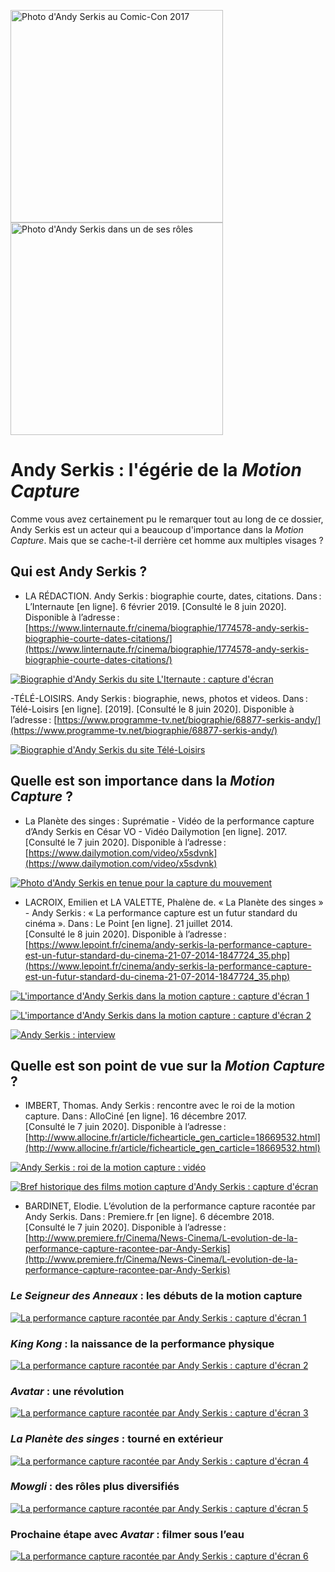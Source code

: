 [<img src="Images/andyserkis1.jpg" alt="Photo d'Andy Serkis au Comic-Con 2017" height="340"/>](https://fr.wikipedia.org/wiki/Andy_Serkis#/media/Fichier:Andy_Serkis_by_Gage_Skidmore_2.jpg)
[<img src="Images/andyserkis2.jpg" alt="Photo d'Andy Serkis dans un de ses rôles" height="340"/>](https://www.konbini.com/fr/entertainment-2/andy-serkis-va-adapter-la-ferme-des-animaux-pour-netflix/)

# Andy Serkis : l'égérie de la *Motion Capture*

Comme vous avez certainement pu le remarquer tout au long de ce dossier, Andy Serkis est un acteur qui a beaucoup d'importance dans la *Motion Capture*. Mais que se cache-t-il derrière cet homme aux multiples visages ?

## Qui est Andy Serkis ?

- LA RÉDACTION. Andy Serkis : biographie courte, dates, citations. Dans : L’Internaute [en ligne]. 6 février 2019. [Consulté le 8 juin 2020]. Disponible à l’adresse : [https://www.linternaute.fr/cinema/biographie/1774578-andy-serkis-biographie-courte-dates-citations/](https://www.linternaute.fr/cinema/biographie/1774578-andy-serkis-biographie-courte-dates-citations/)

[![Biographie d'Andy Serkis du site L'Iternaute : capture d'écran](Images/andyserkisbio1.PNG)](https://www.linternaute.fr/cinema/biographie/1774578-andy-serkis-biographie-courte-dates-citations/)

-TÉLÉ-LOISIRS. Andy Serkis : biographie, news, photos et videos. Dans : Télé-Loisirs [en ligne]. [2019]. [Consulté le 8 juin 2020]. Disponible à l’adresse : [https://www.programme-tv.net/biographie/68877-serkis-andy/](https://www.programme-tv.net/biographie/68877-serkis-andy/)

[![Biographie d'Andy Serkis du site Télé-Loisirs](Images/andyserkisbio1.PNG)](https://www.programme-tv.net/biographie/68877-serkis-andy/)

## Quelle est son importance dans la *Motion Capture* ?

- La Planète des singes : Suprématie - Vidéo de la performance capture d’Andy Serkis en César VO - Vidéo Dailymotion [en ligne]. 2017. [Consulté le 7 juin 2020]. Disponible à l’adresse : [https://www.dailymotion.com/video/x5sdvnk](https://www.dailymotion.com/video/x5sdvnk)

[![Photo d'Andy Serkis en tenue pour la capture du mouvement](Images/andyserkisperformancecapture.PNG)](https://www.dailymotion.com/video/x5sdvnk)

- LACROIX, Emilien et LA VALETTE, Phalène de. « La Planète des singes » - Andy Serkis : « La performance capture est un futur standard du cinéma ». Dans : Le Point [en ligne]. 21 juillet 2014. [Consulté le 8 juin 2020]. Disponible à l’adresse : [https://www.lepoint.fr/cinema/andy-serkis-la-performance-capture-est-un-futur-standard-du-cinema-21-07-2014-1847724_35.php](https://www.lepoint.fr/cinema/andy-serkis-la-performance-capture-est-un-futur-standard-du-cinema-21-07-2014-1847724_35.php)

[![L'importance d'Andy Serkis dans la motion capture : capture d'écran 1](Images/andyserkisimportance1.PNG)](https://www.lepoint.fr/cinema/andy-serkis-la-performance-capture-est-un-futur-standard-du-cinema-21-07-2014-1847724_35.php)

[![L'importance d'Andy Serkis dans la motion capture : capture d'écran 2](Images/andyserkisimportance2.PNG)](https://www.lepoint.fr/cinema/andy-serkis-la-performance-capture-est-un-futur-standard-du-cinema-21-07-2014-1847724_35.php)

[![Andy Serkis : interview](Images/andyserkisimportance3.PNG)](https://www.lepoint.fr/cinema/andy-serkis-la-performance-capture-est-un-futur-standard-du-cinema-21-07-2014-1847724_35.php)

## Quelle est son point de vue sur la *Motion Capture* ?

- IMBERT, Thomas. Andy Serkis : rencontre avec le roi de la motion capture. Dans : AlloCiné [en ligne]. 16 décembre 2017. [Consulté le 7 juin 2020]. Disponible à l’adresse : [http://www.allocine.fr/article/fichearticle_gen_carticle=18669532.html](http://www.allocine.fr/article/fichearticle_gen_carticle=18669532.html)

[![Andy Serkis : roi de la motion capture : vidéo](Images/andyserkisraconte1.PNG)](http://www.allocine.fr/article/fichearticle_gen_carticle=18669532.html)

[![Bref historique des films *motion capture* d'Andy Serkis : capture d'écran](Images/andyserkisraconte2.PNG)](http://www.allocine.fr/article/fichearticle_gen_carticle=18669532.html)

- BARDINET, Elodie. L’évolution de la performance capture racontée par Andy Serkis. Dans : Premiere.fr [en ligne]. 6 décembre 2018. [Consulté le 7 juin 2020]. Disponible à l’adresse : [http://www.premiere.fr/Cinema/News-Cinema/L-evolution-de-la-performance-capture-racontee-par-Andy-Serkis](http://www.premiere.fr/Cinema/News-Cinema/L-evolution-de-la-performance-capture-racontee-par-Andy-Serkis)

### *Le Seigneur des Anneaux* : les débuts de la motion capture

[![La performance capture racontée par Andy Serkis : capture d'écran 1](Images/perfraconteandyserkis1.PNG)](http://www.premiere.fr/Cinema/News-Cinema/L-evolution-de-la-performance-capture-racontee-par-Andy-Serkis)

### *King Kong* : la naissance de la performance physique

[![La performance capture racontée par Andy Serkis : capture d'écran 2](Images/perfraconteandyserkis2.PNG)](http://www.premiere.fr/Cinema/News-Cinema/L-evolution-de-la-performance-capture-racontee-par-Andy-Serkis)

### *Avatar* : une révolution

[![La performance capture racontée par Andy Serkis : capture d'écran 3](Images/perfraconteandyserkis3.PNG)](http://www.premiere.fr/Cinema/News-Cinema/L-evolution-de-la-performance-capture-racontee-par-Andy-Serkis)

### *La Planète des singes* : tourné en extérieur

[![La performance capture racontée par Andy Serkis : capture d'écran 4](Images/perfraconteandyserkis4.PNG)](http://www.premiere.fr/Cinema/News-Cinema/L-evolution-de-la-performance-capture-racontee-par-Andy-Serkis)

### *Mowgli* : des rôles plus diversifiés

[![La performance capture racontée par Andy Serkis : capture d'écran 5](Images/perfraconteandyserkis5.PNG)](http://www.premiere.fr/Cinema/News-Cinema/L-evolution-de-la-performance-capture-racontee-par-Andy-Serkis)

### Prochaine étape avec *Avatar* : filmer sous l’eau

[![La performance capture racontée par Andy Serkis : capture d'écran 6](Images/perfraconteandyserkis6.PNG)](http://www.premiere.fr/Cinema/News-Cinema/L-evolution-de-la-performance-capture-racontee-par-Andy-Serkis)
